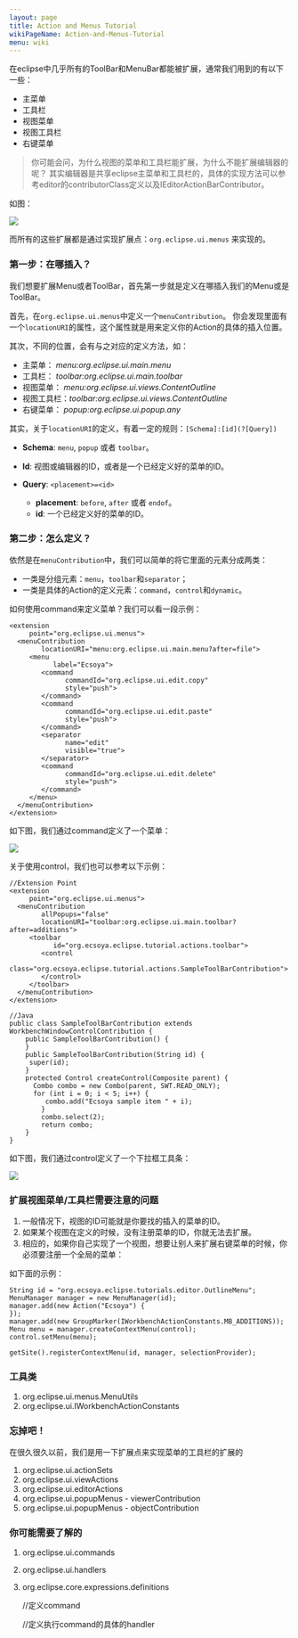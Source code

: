 ```yaml
---
layout: page
title: Action and Menus Tutorial
wikiPageName: Action-and-Menus-Tutorial
menu: wiki
---
```


在eclipse中几乎所有的ToolBar和MenuBar都能被扩展，通常我们用到的有以下一些：

* 主菜单
* 工具栏
* 视图菜单
* 视图工具栏
* 右键菜单

> 你可能会问，为什么视图的菜单和工具栏能扩展，为什么不能扩展编辑器的呢？
> 其实编辑器是共享eclipse主菜单和工具栏的，具体的实现方法可以参考editor的contributorClass定义以及IEditorActionBarContributor。 

如图：

![]({{site.baseurl}}/eclipse.tutorial/wiki/images/image_actions_overview.jpg)

而所有的这些扩展都是通过实现扩展点：`org.eclipse.ui.menus` 来实现的。

### 第一步：在哪插入？

我们想要扩展Menu或者ToolBar，首先第一步就是定义在哪插入我们的Menu或是ToolBar。

首先，在`org.eclipse.ui.menus`中定义一个`menuContribution`。
你会发现里面有一个`locationURI`的属性，这个属性就是用来定义你的Action的具体的插入位置。

其次，不同的位置，会有与之对应的定义方法，如：

* 主菜单： *menu:org.eclipse.ui.main.menu*
* 工具栏： *toolbar:org.eclipse.ui.main.toolbar*
* 视图菜单： *menu:org.eclipse.ui.views.ContentOutline*
* 视图工具栏：*toolbar:org.eclipse.ui.views.ContentOutline*
* 右键菜单： *popup:org.eclipse.ui.popup.any*

其实，关于`locationURI`的定义，有着一定的规则：`[Schema]:[id](?[Query])`

* **Schema**: `menu`, `popup` 或者 `toolbar`。
* **Id**: 视图或编辑器的ID，或者是一个已经定义好的菜单的ID。
* **Query**: `<placement>=<id>`

	*  **placement**: `before`, `after` 或者 `endof`。
 	*  **id**: 一个已经定义好的菜单的ID。

### 第二步：怎么定义？

依然是在`menuContribution`中，我们可以简单的将它里面的元素分成两类：

* 一类是分组元素：`menu`，`toolbar`和`separator`；
* 一类是具体的Action的定义元素：`command`，`control`和`dynamic`。

如何使用command来定义菜单？我们可以看一段示例：

	<extension
         point="org.eclipse.ui.menus">
      <menuContribution
            locationURI="menu:org.eclipse.ui.main.menu?after=file">
         <menu
               label="Ecsoya">
            <command
                  commandId="org.eclipse.ui.edit.copy"
                  style="push">
            </command>
            <command
                  commandId="org.eclipse.ui.edit.paste"
                  style="push">
            </command>
            <separator
                  name="edit"
                  visible="true">
            </separator>
            <command
                  commandId="org.eclipse.ui.edit.delete"
                  style="push">
            </command>
         </menu>
      </menuContribution>
    </extension>

如下图，我们通过command定义了一个菜单：

![]({{site.baseurl}}/eclipse.tutorial/wiki/images/image_actions_menubar.png)

关于使用control，我们也可以参考以下示例：

	//Extension Point
    <extension
         point="org.eclipse.ui.menus">
      <menuContribution
            allPopups="false"
            locationURI="toolbar:org.eclipse.ui.main.toolbar?after=additions">
         <toolbar
               id="org.ecsoya.eclipse.tutorial.actions.toolbar">
            <control
                  class="org.ecsoya.eclipse.tutorial.actions.SampleToolBarContribution">
            </control>
         </toolbar>
      </menuContribution>
    </extension>
	
	//Java
    public class SampleToolBarContribution extends WorkbenchWindowControlContribution {
    	public SampleToolBarContribution() {
    	}
    	public SampleToolBarContribution(String id) {
       	 super(id);
    	}
    	protected Control createControl(Composite parent) {
      	  Combo combo = new Combo(parent, SWT.READ_ONLY);
      	  for (int i = 0; i < 5; i++) {
           	 combo.add("Ecsoya sample item " + i);
        	}
        	combo.select(2);
        	return combo;
    	}
    }

如下图，我们通过control定义了一个下拉框工具条：

![]({{site.baseurl}}/eclipse.tutorial/wiki/images/image_actions_toolbar.png)

### 扩展视图菜单/工具栏需要注意的问题

1. 一般情况下，视图的ID可能就是你要找的插入的菜单的ID。
2. 如果某个视图在定义的时候，没有注册菜单的ID，你就无法去扩展。
3. 相应的，如果你自己实现了一个视图，想要让别人来扩展右键菜单的时候，你必须要注册一个全局的菜单：

如下面的示例：

	String id = "org.ecsoya.eclipse.tutorials.editor.OutlineMenu";
	MenuManager manager = new MenuManager(id);
	manager.add(new Action("Ecsoya") {
	});
	manager.add(new GroupMarker(IWorkbenchActionConstants.MB_ADDITIONS));
	Menu menu = manager.createContextMenu(control);
	control.setMenu(menu);

	getSite().registerContextMenu(id, manager, selectionProvider);
 

### 工具类

1. org.eclipse.ui.menus.MenuUtils
2. org.eclipse.ui.IWorkbenchActionConstants

### 忘掉吧！

在很久很久以前，我们是用一下扩展点来实现菜单的工具栏的扩展的

1. org.eclipse.ui.actionSets
2. org.eclipse.ui.viewActions  
3. org.eclipse.ui.editorActions 
4. org.eclipse.ui.popupMenus - viewerContribution 
5. org.eclipse.ui.popupMenus - objectContribution

### 你可能需要了解的

1. org.eclipse.ui.commands
2. org.eclipse.ui.handlers
3. org.eclipse.core.expressions.definitions

	//定义command
	<extension
         point="org.eclipse.ui.commands">
      <command
            defaultHandler="org.ecsoya.eclipse.tutorial.actions.SampleHandler"
            id="org.ecsoya.eclipse.tutorial.actions.command"
            name="Sample Handler">
      </command>
	</extension>

	//定义执行command的具体的handler
	<extension
         point="org.eclipse.ui.handlers">
      <handler
            class="org.ecsoya.eclipse.tutorial.actions.SampleHandler"
            commandId="org.ecsoya.eclipse.tutorial.actions.command">
      </handler>
	</extension>
 